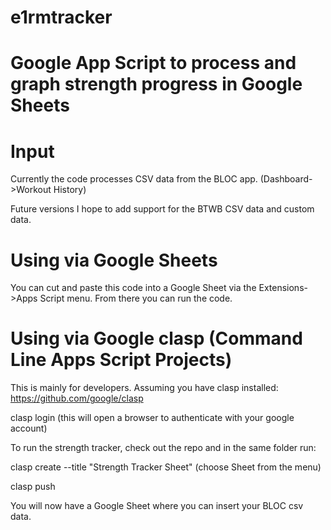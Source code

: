 # e1rmtracker
# Google App Script to process and graph strength progress in Google Sheets

# Input
Currently the code processes CSV data from the BLOC app. (Dashboard->Workout History)

Future versions I hope to add support for the BTWB CSV data and custom data.

# Using via Google Sheets
You can cut and paste this code into a Google Sheet via the Extensions->Apps Script menu. From there you can run the code.

# Using via Google clasp (Command Line Apps Script Projects)

This is mainly for developers. Assuming you have clasp installed: https://github.com/google/clasp

clasp login  (this will open a browser to authenticate with your google account)

To run the strength tracker, check out the repo and in the same folder run:

clasp create --title "Strength Tracker Sheet"  (choose Sheet from the menu)

clasp push

You will now have a Google Sheet where you can insert your BLOC csv data.
